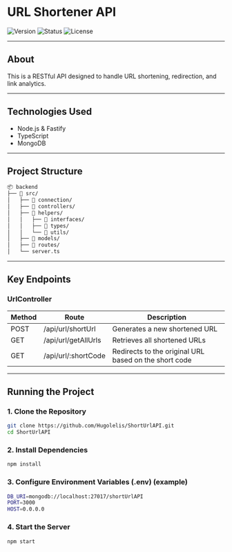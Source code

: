 # URL Shortener API

![Version](https://img.shields.io/badge/version-v1.0.0-blue.svg) ![Status](https://img.shields.io/badge/status-complete-brightgreen.svg) ![License](https://img.shields.io/badge/license-MIT-green.svg)

---

## About

This is a RESTful API designed to handle URL shortening, redirection, and link analytics.

---

## Technologies Used

- Node.js & Fastify  
- TypeScript  
- MongoDB  

---

## Project Structure

```bash
📦 backend
├── 📁 src/
│   ├── 📁 connection/
│   ├── 📁 controllers/
│   ├── 📁 helpers/
│   │   ├── 📁 interfaces/
│   │   ├── 📁 types/
│   │   └── 📁 utils/
│   ├── 📁 models/
│   ├── 📁 routes/
│   └── server.ts
```
---

## Key Endpoints 

### UrlController

| Method | Route                | Description                                           |
| ------ | -------------------- | ----------------------------------------------------- |
| POST   | /api/url/shortUrl    | Generates a new shortened URL                         |
| GET    | /api/url/getAllUrls  | Retrieves all shortened URLs                          |
| GET    | /api/url/\:shortCode | Redirects to the original URL based on the short code |

---

## Running the Project

### 1. Clone the Repository

```bash
git clone https://github.com/Hugolelis/ShortUrlAPI.git
cd ShortUrlAPI
```

### 2. Install Dependencies

```bash
npm install
```

### 3. Configure Environment Variables (.env) (example)

```bash
DB_URI=mongodb://localhost:27017/shortUrlAPI
PORT=3000
HOST=0.0.0.0
```

### 4. Start the Server

```bash
npm start
```
